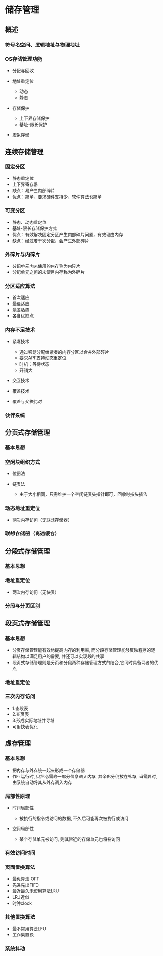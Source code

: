 # 储存管理

## 概述

### 符号名空间、逻辑地址与物理地址

### OS存储管理功能

- 分配与回收
- 地址重定位

	- 动态
	- 静态

- 存储保护

	- 上下界存储保护
	- 基址-限长保护

- 虚拟存储

## 连续存储管理

### 固定分区

- 静态重定位
- 上下界寄存器
- 缺点：易产生内部碎片
- 优点：简单，要求硬件支持少，软件算法也简单

### 可变分区

- 静态、动态重定位
- 基址-限长存储保护方式
- 优点：有效解决固定分区产生内部碎片问题，有效理由内存
- 缺点：经过若干次分配，会产生外部碎片

### 外碎片与内碎片

- 分配单元内未使用的内存称为内碎片
- 分配单元之间的未使用内存称为外碎片

### 分区适应算法

- 首次适应
- 最佳适应
- 最差适应
- 各自优缺点

### 内存不足技术

- 紧凑技术

	- 通过移动分配给紧凑的内存分区以合并外部碎片
	- 要求APP支持动态重定位
	- 时机：等待状态
	- 开销大

- 交互技术
- 覆盖技术
- 覆盖与交换比对

### 伙伴系统

## 分页式存储管理

### 基本思想

### 空闲块组织方式

- 位图法
- 链表法

	- 由于大小相同，只需维护一个空闲链表头指针即可，回收时按头插法

### 动态地址重定位

- 两次内存访问（无联想存储器）

### 联想存储器（高速缓存）

## 分段式存储管理

### 基本思想

### 地址重定位

- 两次内存访问（无快表）

### 分段与分页区别

## 段页式存储管理

### 基本思想

- 分页存储管理能有效地提高内存的利用率, 而分段存储管理能够反映程序的逻辑结构以满足用户的需要, 并还可以实现段的共享
- 段页式存储管理则是分页和分段两种存储管理方式的结合,它同时具备两者的优点

### 地址重定位

### 三次内存访问

- 1.查段表
- 2.查页表
- 3.形成实际地址并寻址
- 可用快表优化

## 虚存管理

### 基本思想

- 把内存与外存统一起来形成一个存储器
- 作业运行时, 只把必需的一部分信息调入内存, 其余部分仍放在外存, 当需要时, 由系统自动将其从外存调入内存

### 局部性原理

- 时间局部性

	- 被执行的指令或访问的数据, 不久后可能再次被执行或访问

- 空间局部性

	- 某个存储单元被访问, 则其附近的存储单元也将被访问

### 有效访问时间

### 页面置换算法

- 最优算法 OPT
- 先进先出FIFO
- 最近最久未使用算法LRU
- LRU近似
- 时钟clock

### 其他置换算法

- 最不常用算法LFU
- 工作集置换

### 系统抖动

